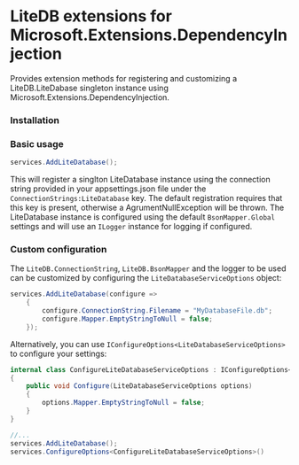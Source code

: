 # LiteDB extensions for Microsoft.Extensions.DependencyInjection

Provides extension methods for registering and customizing a LiteDB.LiteDabase singleton instance using Microsoft.Extensions.DependencyInjection.

### Installation


### Basic usage

```csharp
services.AddLiteDatabase();
```
This will register a singlton LiteDatabase instance using the connection string provided in your appsettings.json file under the `ConnectionStrings:LiteDatabase` key. 
The default registration requires that this key is present, otherwise a AgrumentNullException will be thrown. 
The LiteDatabase instance is configured using the default `BsonMapper.Global` settings and will use an `ILogger` instance for logging if configured.

### Custom configuration

The `LiteDB.ConnectionString`, `LiteDB.BsonMapper` and the logger to be used can be customized by configuring the `LiteDatabaseServiceOptions` object:

```csharp
services.AddLiteDatabase(configure =>
    {
        configure.ConnectionString.Filename = "MyDatabaseFile.db";
        configure.Mapper.EmptyStringToNull = false;
    });
```
Alternatively, you can use `IConfigureOptions<LiteDatabaseServiceOptions>` to configure your settings:

```csharp
internal class ConfigureLiteDatabaseServiceOptions : IConfigureOptions<LiteDatabaseServiceOptions>
{
    public void Configure(LiteDatabaseServiceOptions options)
    {
        options.Mapper.EmptyStringToNull = false;
    }
}

//...
services.AddLiteDatabase();
services.ConfigureOptions<ConfigureLiteDatabaseServiceOptions>()
```

